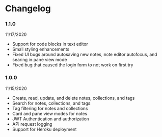 # Changelog

### 1.1.0
11/17/2020
* Support for code blocks in text editor
* Small styling enhancements
* Fixed UI bugs around autosaving new notes, note editor autofocus, and searing in pane view mode
* Fixed bug that caused the login form to not work on first try

### 1.0.0
11/15/2020
* Create, read, update, and delete notes, collections, and tags
* Search for notes, collections, and tags
* Tag filtering for notes and collections
* Card and pane view modes for notes
* JWT Authentication and authorization
* API request logging
* Support for Heroku deployment